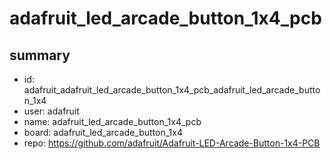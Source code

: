 # adafruit_led_arcade_button_1x4_pcb
 
## summary 
* id: adafruit_adafruit_led_arcade_button_1x4_pcb_adafruit_led_arcade_button_1x4
* user: adafruit
* name: adafruit_led_arcade_button_1x4_pcb
* board: adafruit_led_arcade_button_1x4
* repo: https://github.com/adafruit/Adafruit-LED-Arcade-Button-1x4-PCB








